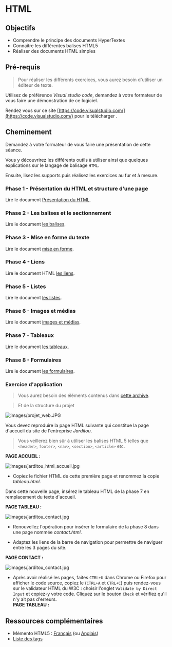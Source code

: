 # HTML

## Objectifs
* Comprendre le principe des documents HyperTextes
* Connaître les différentes balises HTML5
* Réaliser des documents HTML simples

## Pré-requis

> Pour réaliser les différents exercices, vous aurez besoin d'utiliser un éditeur de texte.  
 
Utilisez de préférence *Visual studio code*, demandez à votre formateur de vous faire une démonstration de ce logiciel.

Rendez vous sur ce site [https://code.visualstudio.com/](https://code.visualstudio.com/) pour le télécharger .

## Cheminement

Demandez à votre formateur de vous faire une présentation de cette séance. 

Vous y découvrirez les différents outils à utiliser ainsi que quelques explications sur le langage de balisage `HTML`.

Ensuite, lisez les supports puis réalisez les exercices au fur et à mesure.

### Phase 1	- Présentation du HTML et structure d'une page

Lire le document [Présentation du HTML](HTML_01_presentation_structure.html).

### Phase 2	- Les balises et le sectionnement
Lire le document [les balises](HTML_02_balises_sectionnement.html).

### Phase 3	- Mise en forme du texte
Lire le document [mise en forme](HTML_03_mise_en_forme.html).

### Phase 4	- Liens
Lire le document HTML [les liens](HTML_04_liens.html).

### Phase 5	- Listes
Lire le document [les listes](HTML_05_listes.html).

### Phase 6	- Images et médias
Lire le document [images et médias](HTML_06_medias.html).


### Phase 7	- Tableaux
Lire le document [les tableaux](HTML_07_tableaux.html).

### Phase 8	- Formulaires
Lire le document [les formulaires](HTML_08_formulaires.html).

<!-- ### Phase 9	- Rôles et attributs "aria", attributs de données
 
Ces notions sont simplement à connaître. Lire les articles suivants :

* [Les rôles et les attributs aria](http://beta.rdsign.net/articles/utiliser-efficacement-aria-en-html5 "Les rôles et les attributs aria")
* [Les attributs de données](https://www.alsacreations.com/article/lire/1397-html5-attribut-data-dataset.html "Les attributs de données") -->

### Exercice d'application

> Vous aurez besoin des éléments contenus dans [cette archive](jarditou_html_zip.zip).

> Et de la structure du projet

![images/projet_web.JPG](images/projet_web.JPG)

Vous devez reproduire la page HTML suivante qui constitue la page d'accueil du site de l'entreprise _Jarditou_.

> Vous veillerez bien sûr à utiliser les balises HTML 5 telles que `<header>`, `footer>`, `<nav>`, `<section>`, `<article>` etc.  

**PAGE ACCUEIL :**

![images/jarditou_html_accueil.jpg](images/jarditou_html_accueil.jpg)

* Copiez le fichier HTML de cette première page et renommez la copie _tableau.html_.

Dans cette nouvelle page, insérez le tableau HTML de la phase 7 en remplacement du texte d'accueil.

**PAGE TABLEAU :**

![images/jarditou_contact.jpg](images/jarditou_html_tableau.jpg)

* Renouvellez l'opération pour insérer le formulaire de la phase 8 dans une page nommée _contact.html_.

* Adaptez les liens de la barre de navigation pour permettre de naviguer entre les 3 pages du site.

**PAGE CONTACT :**   

![images/jarditou_contact.jpg](images/jarditou_contact.jpg)

* Après avoir réalisé les pages, faites `CTRL+U` dans Chrome ou Firefox pour afficher le code source, copiez le (`CTRL+A` et `CTRL+C`) puis rendez-vous sur le validateur HTML du W3C : choisir l'onglet `Validate by Direct Input` et copiez-y votre code. Cliquez sur le bouton `Check` et vérifiez qu'il n'y ait pas d'erreurs.   
**PAGE TABLEAU :**

## Ressources complémentaires
* Mémento HTML5 : [Français](HTML5-resume-fr.pdf) (ou [Anglais](HTML5-resume-en.pdf))
* [Liste des tags](https://www.w3schools.com/tags/default.asp)
	